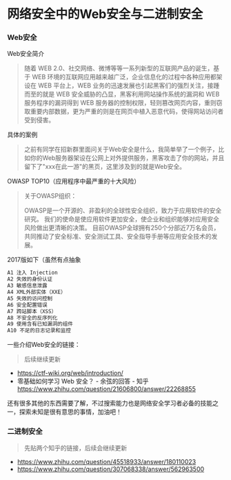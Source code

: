 # 网络安全中的Web安全与二进制安全

### Web安全

Web安全简介

> 随着 WEB 2.0、社交网络、微博等等一系列新型的互联网产品的诞生，基于 WEB 环境的互联网应用越来越广泛，企业信息化的过程中各种应用都架设在 WEB 平台上，WEB 业务的迅速发展也引起黑客们的强烈关注，接踵而至的就是 WEB 安全威胁的凸显，黑客利用网站操作系统的漏洞和 WEB 服务程序的漏洞得到 WEB 服务器的控制权限，轻则篡改网页内容，重则窃取重要内部数据，更为严重的则是在网页中植入恶意代码，使得网站访问者受到侵害。

具体的案例

> 之前有同学在招新群里面问关于Web安全是什么，我简单举了一个例子，比如你的Web服务器架设在公网上对外提供服务，黑客攻击了你的网站，并且留下了"xxx在此一游"的黑页，这里涉及到的就是Web安全。

OWASP TOP10（应用程序中最严重的十大风险）

> 关于OWASP组织：
>
> OWASP是一个开源的、非盈利的全球性安全组织，致力于应用软件的安全研究。 我们的使命是使应用软件更加安全，使企业和组织能够对应用安全风险做出更清晰的决策。 目前OWASP全球拥有250个分部近7万名会员，共同推动了安全标准、安全测试工具、安全指导手册等应用安全技术的发展。

2017版如下（虽然有点抽象

```python
A1 注入 Injection
A2 失效的身份认证
A3 敏感信息泄露
A4 XML外部实体（XXE）
A5 失效的访问控制
A6 安全配置错误
A7 跨站脚本（XSS）
A8 不安全的反序列化
A9 使用含有已知漏洞的组件
A10 不足的日志记录和监控
```



一些介绍Web安全的链接：

> 后续继续更新

+ https://ctf-wiki.org/web/introduction/
+ 零基础如何学习 Web 安全？ - 余弦的回答 - 知乎 https://www.zhihu.com/question/21606800/answer/22268855



还有很多其他的东西需要了解，不过搜索能力也是网络安全学习者必备的技能之一，探索未知是很有意思的事情，加油吧！



### 二进制安全

> 先贴两个知乎的链接，后续会继续更新

+ https://www.zhihu.com/question/45518933/answer/180110023
+ https://www.zhihu.com/question/307068338/answer/562963500

